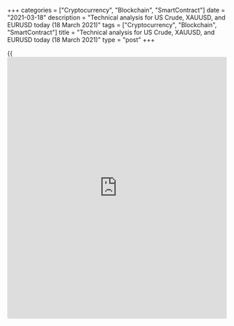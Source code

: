 +++
categories = ["Cryptocurrency", "Blockchain", "SmartContract"]
date = "2021-03-18"
description = "Technical analysis for US Crude, XAUUSD, and EURUSD today (18 March 2021)"
tags = ["Cryptocurrency", "Blockchain", "SmartContract"]
title = "Technical analysis for US Crude, XAUUSD, and EURUSD today (18 March 2021)"
type = "post"
+++

{{<iframe id="large-banner" src="https://www.bounty.group/#slide=20.0" width="100%" height="600" scrolling="no" style="border: 0px solid rgb(216, 221, 230); border-radius: 3px;">}}

2021-03-18

2021-03-18

Short-term analysis for oil, gold, and EURUSD for 18.03.2021Alex
Rodionov

I welcome my fellow traders! I have made a price forecast for US Crude,
XAUUSD, and EURUSD using a combination of margin zones methodology and
technical analysis. Based on the market analysis, I suggest entry
signals for intraday traders.

Gold bulls have taken full control of the situation. After the [news](https://www.letsplayfx.com/blog/forex-news-website/) from
the Fed, the Intermediary Zone 1731 - 1726 was broken out.

The article covers the following subjects:

## Oil price forecast for today: USCrude analysis

On Monday, March 15, traders defined the trading channel to open
positions within which trading is carried out. Monday candle range:
66.42 - 64.18. On Tuesday, Wednesday and today, sellers are trying to
break out the support 64.18. So far, this has not led to any result.
Buyers are struggling to hold the border of the short-term uptrend.

As long as the short-term trend remains up, look for oil purchases with
the target at Monday high.

The closing of the US trading session below the Intermediary Zone 64.16
- 63.93 is required for oil sales. In this case, it will be possible to
open a short trade with the target in the Target Zone 61.90 - 61.44.

### [USCrude][1] trading ideas for today:

Buy according to the pattern in Intermediary Zone 64.16 - 63.93.
TakeProfit: 66.33. StopLoss: according to the pattern rules.

* * *

## Gold price forecast for today: XAUUSD analysis

Gold bulls have taken full control of the situation. After the Fed's
[news](https://www.letsplayfx.com/blog/forex-news-website/), the Intermediary Zone 1731 - 1726 and the resistance level of 1738
were broken out. The short-term trend reversed up. The target for
purchases for the week is the Target Zone 1786 - 1776.

It is profitable to look for gold purchases on correction at strong
support levels. The closest level is the zone between the margin zone
1743 and the level of 1738. The second zone for searching for purchases
is the Additional Zone 1730 - 1728. Wait for a correction and look for a
pattern.

### [XAUUSD][2] trading ideas for today:

  1. Open buy positions according to the pattern in 1743 - 1738. TakeProfit: 1755, Target Zone 1786 - 1776. StopLoss: according to the pattern rules.

  2. Open buy positions according to the pattern in 1730 - 1723. TakeProfit: 1755, Target Zone 1786 - 1776. StopLoss: according to the pattern rules.

* * *

## Euro/Dollar forecast for today: EURUSD analysis

The euro follows the priority bullish pattern, approaching the Target
Zone 1.2011 - 1.1995. After reaching the Target Zone, watch if traders
manage to break out the resistance and close the price above the level
of 1.2011 at the US trading session. In case of a positive result, the
next growth target will be the Gold Zone 1.2083 - 1.2075.

For today, it would be reasonable to hold up purchases, according to
yesterday's recommendation, with the target at level 1.1990. It is
profitable to enter new long trades on correction at strong support
levels. Don't consider sales.

### [EURUSD][3] trading ideas for today:

Hold up purchases entered in the zone of 1.1917 - 1.1892. TakeProfit:
1.1990. StopLoss: at the breakeven.

* * *

P.S. Did you like my article? Share it in social networks: it will be
the best “thank you" :)

Ask me questions and comment below. I’ll be glad to answer your
questions and give necessary explanations.

 **Useful links:**

  * I recommend trying to trade with a reliable broker [here][4]. The system allows you to trade by yourself or copy successful traders from all across the globe.
  * Use my promo-code BLOG for getting deposit bonus 50% on LiteForex platform. Just enter this code in the appropriate field while [depositing][5] your trading account.
  * Telegram chat for traders: <t.me/liteforexengchat>. We are sharing the signals and trading experience
  * Telegram channel with high-quality analytics, Forex reviews, training articles, and other useful things for traders <t.me/liteforex>

## Price chart of XAUUSD in real time mode

The content of this article reflects the author’s opinion and does not
necessarily reflect the official position of LiteForex. The material
published on this page is provided for informational purposes only and
should not be considered as the provision of investment advice for the
purposes of Directive 2004/39/EC.

Rate this article:

{{value}}

( {{count}} {{title}} )

   1. my.liteforex.com/trading?type=oil
   2. my.liteforex.com/trading/chart?symbol=XAUUSD&returnUrl=true
   3. my.liteforex.com/trading/chart?symbol=EURUSD&returnUrl=true
   4. my.liteforex.com/?category=analysts-opinions&slug=short-term-analysis-for-oil-gold-and-eurusd-for-18032021&openPopup=%2Fregistration%2Fpopup&utm_source=blog&utm_medium=article&utm_campaign=bonus
   5. my.liteforex.com/deposit/?category=analysts-opinions&slug=short-term-analysis-for-oil-gold-and-eurusd-for-18032021&promo_code=BLOG&utm_source=blog&utm_medium=article&utm_campaign=bonus